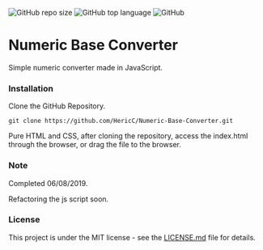 ![GitHub repo size](https://img.shields.io/github/repo-size/HericC/Numeric-Base-Converter)
![GitHub top language](https://img.shields.io/github/languages/top/HericC/Numeric-Base-Converter)
![GitHub](https://img.shields.io/github/license/HericC/Numeric-Base-Converter)

# Numeric Base Converter

Simple numeric converter made in JavaScript.

### Installation
Clone the GitHub Repository.
```
git clone https://github.com/HericC/Numeric-Base-Converter.git
```
Pure HTML and CSS, after cloning the repository, access the index.html through the browser, or drag the file to the browser.

### Note
Completed 06/08/2019.

Refactoring the js script soon.

### License
This project is under the MIT license - see the [LICENSE.md](<https://github.com/HericC/Numeric-Base-Converter/blob/master/LICENSE>) file for details.
